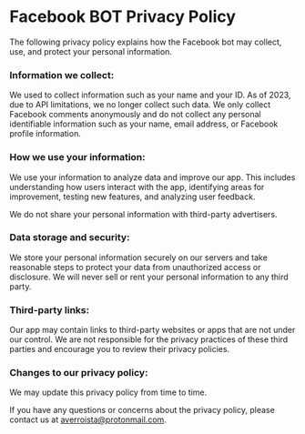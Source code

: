 # Facebook BOT Privacy Policy

The following privacy policy explains how the Facebook bot may collect, use, and protect your personal information.

### Information we collect:
We used to collect information such as your name and your ID. As of 2023, due to API limitations, we no longer collect such data. We only collect Facebook comments anonymously and do not collect any personal identifiable information such as your name, email address, or Facebook profile information. 

### How we use your information:
We use your information to analyze data and improve our app. This includes understanding how users interact with the app, identifying areas for improvement, testing new features, and analyzing user feedback.

We do not share your personal information with third-party advertisers.

### Data storage and security:
We store your personal information securely on our servers and take reasonable steps to protect your data from unauthorized access or disclosure. We will never sell or rent your personal information to any third party.

### Third-party links:
Our app may contain links to third-party websites or apps that are not under our control. We are not responsible for the privacy practices of these third parties and encourage you to review their privacy policies.

### Changes to our privacy policy:
We may update this privacy policy from time to time.

If you have any questions or concerns about the privacy policy, please contact us at averroista@protonmail.com.
